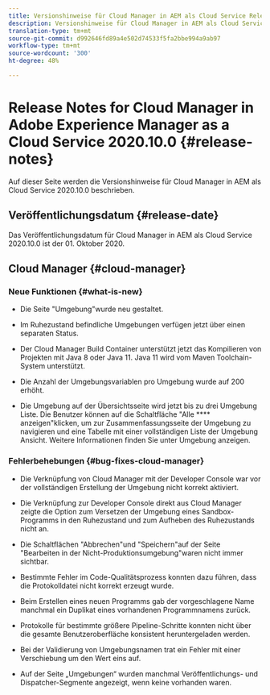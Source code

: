 ```yaml
---
title: Versionshinweise für Cloud Manager in AEM als Cloud Service Release 2020.10.0
description: Versionshinweise für Cloud Manager in AEM als Cloud Service Release 2020.10.0
translation-type: tm+mt
source-git-commit: d992646fd89a4e502d74533f5fa2bbe994a9ab97
workflow-type: tm+mt
source-wordcount: '300'
ht-degree: 48%

---
```



# Release Notes for Cloud Manager in Adobe Experience Manager as a Cloud Service 2020.10.0 {#release-notes}

Auf dieser Seite werden die Versionshinweise für Cloud Manager in AEM als Cloud Service 2020.10.0 beschrieben.

## Veröffentlichungsdatum {#release-date}

Das Veröffentlichungsdatum für Cloud Manager in AEM als Cloud Service 2020.10.0 ist der 01. Oktober 2020.

## Cloud Manager {#cloud-manager}

### Neue Funktionen {#what-is-new}

* Die Seite &quot;Umgebung&quot;wurde neu gestaltet.

* Im Ruhezustand befindliche Umgebungen verfügen jetzt über einen separaten Status.

* Der Cloud Manager Build Container unterstützt jetzt das Kompilieren von Projekten mit Java 8 oder Java 11. Java 11 wird vom Maven Toolchain-System unterstützt.

* Die Anzahl der Umgebungsvariablen pro Umgebung wurde auf 200 erhöht.

* Die Umgebung auf der Übersichtsseite wird jetzt bis zu drei Umgebung Liste. Die Benutzer können auf die Schaltfläche &quot;Alle **** anzeigen&quot;klicken, um zur Zusammenfassungsseite der Umgebung zu navigieren und eine Tabelle mit einer vollständigen Liste der Umgebung Ansicht.
Weitere Informationen finden Sie unter Umgebung [](/help/implementing/cloud-manager/manage-environments.md#viewing-environment) anzeigen.


### Fehlerbehebungen {#bug-fixes-cloud-manager}

* Die Verknüpfung von Cloud Manager mit der Developer Console war vor der vollständigen Erstellung der Umgebung nicht korrekt aktiviert.

* Die Verknüpfung zur Developer Console direkt aus Cloud Manager zeigte die Option zum Versetzen der Umgebung eines Sandbox-Programms in den Ruhezustand und zum Aufheben des Ruhezustands nicht an.

* Die Schaltflächen &quot;Abbrechen&quot;und &quot;Speichern&quot;auf der Seite &quot;Bearbeiten in der Nicht-Produktionsumgebung&quot;waren nicht immer sichtbar.

* Bestimmte Fehler im Code-Qualitätsprozess konnten dazu führen, dass die Protokolldatei nicht korrekt erzeugt wurde.

* Beim Erstellen eines neuen Programms gab der vorgeschlagene Name manchmal ein Duplikat eines vorhandenen Programmnamens zurück.

* Protokolle für bestimmte größere Pipeline-Schritte konnten nicht über die gesamte Benutzeroberfläche konsistent heruntergeladen werden.

* Bei der Validierung von Umgebungsnamen trat ein Fehler mit einer Verschiebung um den Wert eins auf.

* Auf der Seite „Umgebungen“ wurden manchmal Veröffentlichungs- und Dispatcher-Segmente angezeigt, wenn keine vorhanden waren.